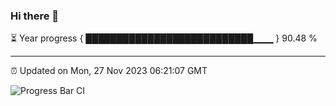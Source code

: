 ### Hi there 👋

⏳ Year progress { ███████████████████████████▁▁▁ } 90.48 %

---

⏰ Updated on Mon, 27 Nov 2023 06:21:07 GMT

![Progress Bar CI](https://github.com/liununu/liununu/workflows/Progress%20Bar%20CI/badge.svg)
